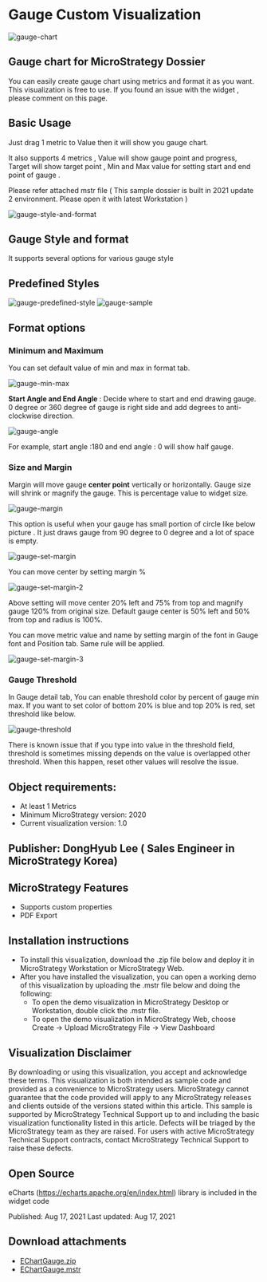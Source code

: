 # Gauge Custom Visualization

![gauge-chart](./images/gauge-chart.jfif)

## Gauge chart for MicroStrategy Dossier
You can easily create gauge chart using metrics and format it as you want. 
This visualization is free to use. 
If you found an issue with the widget , please comment on this page. 

## Basic Usage
Just drag 1 metric to Value then it will show you gauge chart.

It also supports 4 metrics ,
Value will show gauge point and progress,
Target will show target point ,
Min and Max value for setting start and end point of gauge .

Please refer attached mstr file ( This sample dossier is built in 2021 update 2 environment. Please open it with latest Workstation )

![gauge-style-and-format](./images/gauge-style-and-format.jfif)

## Gauge Style and format 
It supports several options for various gauge style

## Predefined Styles
![gauge-predefined-style](./images/gauge-predefined-style.jfif)
![gauge-sample](./images/gauge-sample.jfif)

## Format options

### Minimum and Maximum
You can set default value of min and max in format tab.

![gauge-min-max](./images/gauge-min-max.jfif)

**Start Angle and End Angle** : Decide where to start and end drawing gauge. 
0 degree or 360 degree of gauge is right side and add degrees to anti-clockwise direction.

![gauge-angle](./images/gauge-angle.jfif)

For example, start angle :180 and end angle : 0 will show half gauge.

### Size and Margin
Margin will move gauge **center point** vertically or horizontally. Gauge size will shrink or magnify the gauge. This is  percentage value to widget size.

![gauge-margin](./images/gauge-margin.jfif)

This option is useful when your gauge has small portion of circle like below picture .
It just draws gauge from 90 degree to 0 degree and a lot of space is empty.

![gauge-set-margin](./images/gauge-set-margin.jfif)

You can move center by setting margin % 

![gauge-set-margin-2](./images/gauge-set-margin-2.jfif)

Above setting will move center 20% left and 75% from top and magnify gauge 120% from original size. 
Default gauge center is 50% left and 50% from top and radius is 100%.

You can move metric value and name by setting margin of the font in Gauge font and Position tab.  Same rule will be applied. 

![gauge-set-margin-3](./images/gauge-set-margin-3.jfif)

### Gauge Threshold
In Gauge detail tab, You can enable threshold color by percent of gauge min max. 
If you want to set color of bottom 20% is blue and top 20% is red, set threshold like below.

![gauge-threshold](./images/gauge-threshold.jfif)

There is known issue that if you type into value in the threshold field, threshold is sometimes missing depends on the value is overlapped other threshold. When this happen, reset other values will resolve the issue.

## Object requirements: 
- At least 1 Metrics 
- Minimum MicroStrategy version: 2020
- Current visualization version: 1.0

## Publisher: DongHyub Lee   ( Sales Engineer in  MicroStrategy Korea) 

## MicroStrategy Features
- Supports custom properties
- PDF Export 

## Installation instructions
- To install this visualization, download the .zip file below and deploy it in MicroStrategy Workstation or MicroStrategy Web.
- After you have installed the visualization, you can open a working demo of this visualization by uploading the .mstr file below and doing the following:
  - To open the demo visualization in MicroStrategy Desktop or Workstation, double click the .mstr file.
  - To open the demo visualization in MicroStrategy Web, choose Create -> Upload MicroStrategy File -> View Dashboard

## Visualization Disclaimer
By downloading or using this visualization, you accept and acknowledge these terms.
This visualization is both intended as sample code and provided as a convenience to MicroStrategy users. MicroStrategy cannot guarantee that the code provided will apply to any MicroStrategy releases and clients outside of the versions stated within this article. This sample is supported by MicroStrategy Technical Support up to and including the basic visualization functionality listed in this article. Defects will be triaged by the MicroStrategy team as they are raised. For users with active MicroStrategy Technical Support contracts, contact MicroStrategy Technical Support to raise these defects.

## Open Source
eCharts (https://echarts.apache.org/en/index.html) library is included in the widget code

Published: Aug 17, 2021
Last updated: Aug 17, 2021

## Download attachments
- [EChartGauge.zip](https://github.com/PrezSeah/galleryres/raw/main/microstrategy/gauge-custom-visualization/attachments/EChartGauge.zip)
- [EChartGauge.mstr](https://github.com/PrezSeah/galleryres/raw/main/microstrategy/gauge-custom-visualization/attachments/eChart-Gauge-Sample.mstr)
